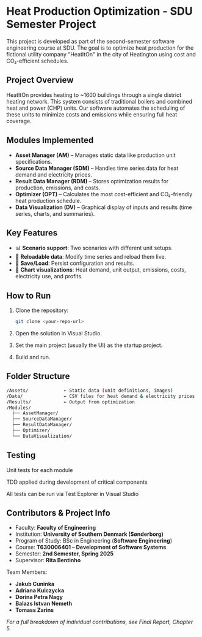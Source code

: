 # Heat Production Optimization - SDU Semester Project

This project is developed as part of the second-semester software engineering course at SDU. The goal is to optimize heat production for the fictional utility company "HeatItOn" in the city of Heatington using cost and CO₂-efficient schedules.

## Project Overview

HeatItOn provides heating to ~1600 buildings through a single district heating network. This system consists of traditional boilers and combined heat and power (CHP) units. Our software automates the scheduling of these units to minimize costs and emissions while ensuring full heat coverage.

## Modules Implemented

- **Asset Manager (AM)** – Manages static data like production unit specifications.
- **Source Data Manager (SDM)** – Handles time series data for heat demand and electricity prices.
- **Result Data Manager (RDM)** – Stores optimization results for production, emissions, and costs.
- **Optimizer (OPT)** – Calculates the most cost-efficient and CO₂-friendly heat production schedule.
- **Data Visualization (DV)** – Graphical display of inputs and results (time series, charts, and summaries).

## Key Features

- 📊 **Scenario support**: Two scenarios with different unit setups.
- 🔁 **Reloadable data**: Modify time series and reload them live.
- 💾 **Save/Load**: Persist configuration and results.
- 🔎 **Chart visualizations**: Heat demand, unit output, emissions, costs, electricity use, and profits.

## How to Run

1. Clone the repository:

    ```bash
    git clone <your-repo-url>
    ```

2. Open the solution in Visual Studio.
3. Set the main project (usually the UI) as the startup project.
4. Build and run.


## Folder Structure
```bash
/Assets/             ← Static data (unit definitions, images)
/Data/               ← CSV files for heat demand & electricity prices
/Results/            ← Output from optimization
/Modules/
  ├── AssetManager/
  ├── SourceDataManager/
  ├── ResultDataManager/
  ├── Optimizer/
  └── DataVisualization/
  ```
## Testing
Unit tests for each module

TDD applied during development of critical components

All tests can be run via Test Explorer in Visual Studio

## Contributors & Project Info
- Faculty: **Faculty of Engineering**
- Institution: **University of Southern Denmark (Sønderborg)**
- Program of Study: BSc in Engineering (**Software Engineering**)
- Course: **T630006401 – Development of Software Systems**
- Semester: **2nd Semester, Spring 2025**
- Supervisor: **Rita Bentinho**

Team Members:
- **Jakub Cuninka**
- **Adriana Kulczycka**
- **Dorina Petra Nagy**
- **Balazs Istvan Nemeth**
- **Tomass Zarins**

*For a full breakdown of individual contributions, see Final Report, Chapter 5.*